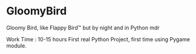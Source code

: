 # GloomyBird
Gloomy Bird, like Flappy Bird™ but by night and in Python mdr


Work Time : 10-15 hours
First real Python Project, first time using Pygame module.

